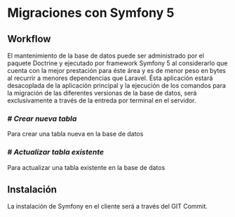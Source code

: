 # Migraciones con Symfony 5

## Workflow
El mantenimiento de la base de datos puede ser administrado por el paquete Doctrine y ejecutado por framework Symfony 5 al considerarlo que cuenta con la mejor prestación para éste área y es de menor peso en bytes al recurrir a menores dependencias que Laravel. Ésta aplicación estará desacoplada de la aplicación principal y la ejecución de los comandos para la migración de las diferentes versionas de la base de datos, será exclusivamente a través de la entreda por terminal en el servidor.

### *# Crear nueva tabla*
Para crear una tabla nueva en la base de datos

### *# Actualizar tabla existente*
Para actualizar una tabla existente en la base de datos

## Instalación
La instalación de Symfony en el cliente será a través del GIT Commit.
